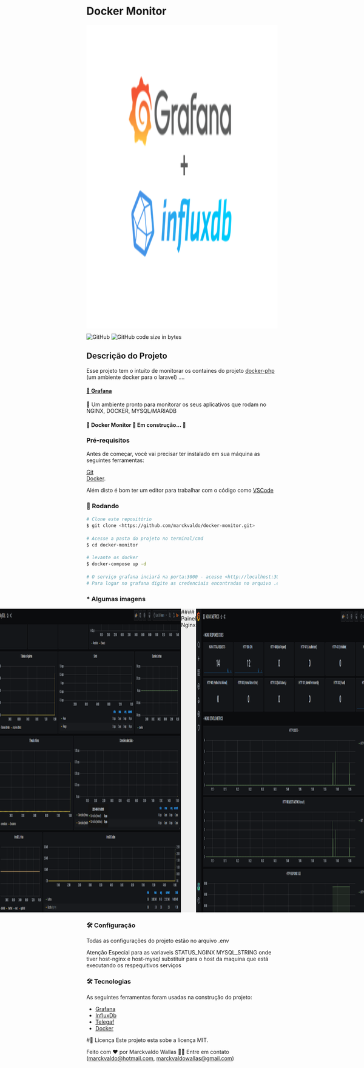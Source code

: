 # Docker Monitor 

<div style="background-color: #f0f0f0; height:20vh; display: flex; flex-direction: row; justify-content: center;">
<img src="https://github.com/marckvaldo/docker-monitor/blob/main/imagens/Grafana.png">
</div>

![GitHub](https://img.shields.io/github/license/marckvaldo/docker-php)
![GitHub code size in bytes](https://img.shields.io/github/languages/code-size/marckvaldo/docker-php)


## Descrição do Projeto
Esse projeto tem o intuito de monitorar os containes do projeto <a href="https://github.com/marckvaldo/docker-php">docker-php</a> (um ambiente docker para o laravel) ....

<h4>
    <a href="https://grafana.com/">🔗 Grafana</a>
</h4>
<p>🚀 Um ambiente pronto para monitorar os seus aplicativos que rodam no NGINX, DOCKER, MYSQL/MARIADB</p>


<h4> 
	🚧  Docker Monitor 🚀 Em construção...  🚧
</h4>

### Pré-requisitos

Antes de começar, você vai precisar ter instalado em sua máquina as seguintes ferramentas:

[Git](https://git-scm.com)<br/>
[Docker](https://docs.docker.com/engine/install/). 

Além disto é bom ter um editor para trabalhar com o código como [VSCode](https://code.visualstudio.com/)

### 🎲 Rodando

```bash
# Clone este repositório
$ git clone <https://github.com/marckvaldo/docker-monitor.git>

# Acesse a pasta do projeto no terminal/cmd
$ cd docker-monitor

# levante os docker 
$ docker-compose up -d

# O serviço grafana inciará na porta:3000 - acesse <http://localhost:3000>
# Para logar no grafana digite as credenciais encontradas no arquivo .env nas variaves "GF_SECURITY_ADMIN_USER" e "GF_SECURITY_ADMIN_PASSWORD".
```
### * Algumas imagens
<div style="background-color: #f0f0f0; height:20vh; display: flex; flex-direction: row; justify-content: center;">
	#### Painel Docker
	<img src="https://github.com/marckvaldo/docker-monitor/blob/main/imagens/Docker.png">
	#### Painel Mysql
	<img src="https://github.com/marckvaldo/docker-monitor/blob/main/imagens/Mysql.png">
	<img src="https://github.com/marckvaldo/docker-monitor/blob/main/imagens/Mysql2.png">
	#### Painel Nginx
	<img src="https://github.com/marckvaldo/docker-monitor/blob/main/imagens/Nginx.png">
	#### Painel Sistema
	<img src="https://github.com/marckvaldo/docker-monitor/blob/main/imagens/Sistema.png">
	<img src="https://github.com/marckvaldo/docker-monitor/blob/main/imagens/Sistema2.png">
</div>

### 🛠 Configuração
Todas as configurações do projeto estão no arquivo .env

Atenção Especial para as variaveis 
STATUS_NGINX
MYSQL_STRING 
onde tiver host-nginx e host-mysql substituir para o host da maquina que está executando os respequitivos serviços

### 🛠 Tecnologias

As seguintes ferramentas foram usadas na construção do projeto:

- [Grafana](https://grafana.com/)
- [InfluxDb](https://www.influxdata.com/)
- [Telegaf](https://docs.influxdata.com/telegraf/v1.19/)
- [Docker](https://www.docker.com/)


#📝 Licença
Este projeto esta sobe a licença MIT.

Feito com ❤️ por Marckvaldo Wallas 👋🏽 Entre em contato (marckvaldo@hotmail.com, marckvaldowallas@gmail.com)
